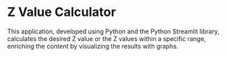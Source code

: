 # Z Value Calculator
This application, developed using Python and the Python Streamlit library, calculates the desired Z value or the Z values within a specific range, enriching the content by visualizing the results with graphs.
